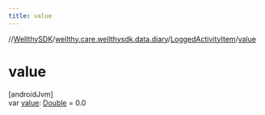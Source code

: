 ```yaml
---
title: value
---
```

//[WellthySDK](../../../index.html)/[wellthy.care.wellthysdk.data.diary](../index.html)/[LoggedActivityItem](index.html)/[value](value.html)



# value



[androidJvm]\
var [value](value.html): [Double](https://kotlinlang.org/api/latest/jvm/stdlib/kotlin/-double/index.html) = 0.0





